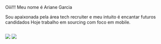 Oiii!!! Meu nome é Ariane Garcia 

Sou apaixonada pela área tech recruiter e meu intuito é encantar futuros candidados
Hoje trabalho em sourcing com foco em mobile.

 
##
  
<div> 
  <a href="https://www.linkedin.com/in/ariane-s%C3%A1/" target="_blank"><img src="https://img.shields.io/badge/-LinkedIn-%230077B5?style=for-the-badge&logo=linkedin&logoColor=white" target="_blank"></a> 
   <a href = "mailto:ariane.sa@picpay.com"><img src="https://img.shields.io/badge/-Gmail-%23333?style=for-the-badge&logo=gmail&logoColor=white" target="_blank"></a>
 


</div>
